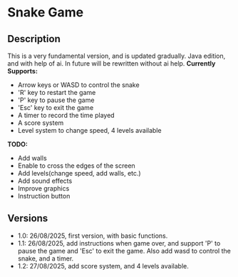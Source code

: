 # Snake Game
## Description
This is a very fundamental version, and is updated gradually.
Java edition, and with help of ai.
In future will be rewritten without ai help.
**Currently Supports:**
- Arrow keys or WASD to control the snake
- 'R' key to restart the game
- 'P' key to pause the game
- 'Esc' key to exit the game
- A timer to record the time played
- A score system
- Level system to change speed, 4 levels available

**TODO:**
- Add walls
- Enable to cross the edges of the screen
- Add levels(change speed, add walls, etc.)
- Add sound effects
- Improve graphics
- Instruction button
## Versions
- 1.0: 26/08/2025, first version, with basic functions.
- 1.1: 26/08/2025, add instructions when game over, and support 'P' to pause the game and 'Esc' to exit the game. Also add wasd to control the snake, and a timer.
- 1.2: 27/08/2025, add score system, and 4 levels available.
